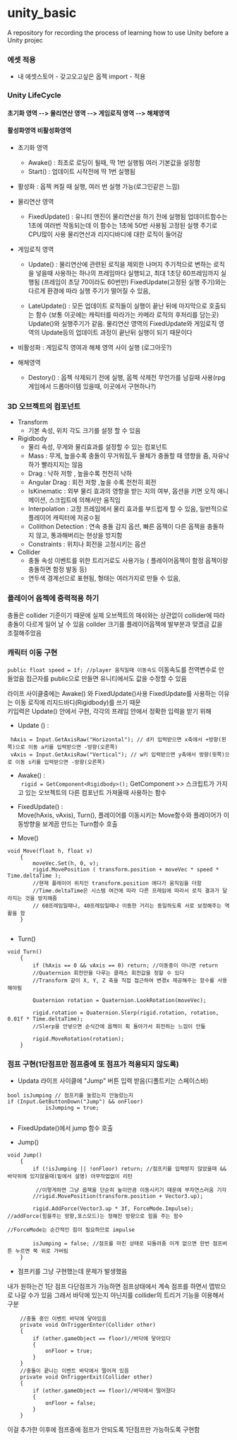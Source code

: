 # unity_basic
A repository for recording the process of learning how to use Unity before a Unity projec

### 에셋 적용

+ 내 에셋스토어 - 갖고오고싶은 옵젝 import - 적용

### Unity LifeCycle

              
#### 초기화 영역  -->  물리연산 영역 --> 게임로직 영역 --> 해체영역
####            활성화영역                          비활성화영역   
+ 초기화 영역
  + Awake() : 최초로 로딩이 될때, 딱 1번 실행됨 여러 기본값을 설정함
  + Start() : 업데이트 시작전에 딱 1번 실행됨

+ 활성화 : 옵젝 켜질 때 실행, 여러 번 실행 가능(로그인같은 느낌)

+ 물리연산 영역
  + FixedUpdate() : 유니티 엔진이 물리연산을 하기 전에 실행됨 업데이트함수는 1초에 여러번 작동되는데
이 함수는 1초에 50번 사용됨 고정된 실행 주기로 CPU많이 사용 
물리연산과 리지디바디에 대한 로직이 들어감

+ 게임로직 영역
    + Update() : 물리연산에 관련된 로직을 제외한 나머지 주기적으로 변하는 로직을 넣을때 사용하는 하나의 프레임마다 실행되고, 최대 1초당 60프레임까지 실행됨 (프레임이 초당 70이라도 60번만)
  FixedUpdate(고정된 실행 주기)와는 다르게 환경에 따라 실행 주기가 떨어질 수 있음, 

    + LateUpdate() : 모든 업데이트  로직들이 실행이 끝난 뒤에 마지막으로 호출되는 함수
(보통 이곳에는 캐릭터를 따라가는 카메라 로직의 후처리를 담는곳)
Update()와 실행주기가 같음. 물리연산 영역의 FixedUpdate와 게임로직 영역의 Update등의 업데이트 과정이 끝난뒤 
실행이 되기 때문이다

+ 비활성화 : 게임로직 영여과 해체 영역 사이 실행 (로그아웃?)

+ 해체영역
  + Destory() : 옵젝 삭제되기 전에 실행, 옵젝 삭제전 무언가를 남길때 사용(rpg게임에서 드롭아이템 있을때, 이곳에서 구현하나?)



### 3D 오브젝트의 컴포넌트
+ Transform
  - 기본 속성, 위치 각도 크기를 설정 할 수 있음
+ Rigidbody  
  - 물리 속성, 무게와 물리효과를 설정할 수 있는 컴포넌트
  - Mass : 무게, 높을수록 충돌이 무거워짐,두 물체가 충돌할 때 영향을 줌, 자유낙하가 빨라지지는 않음
  - Drag : 낙하 저항 , 높을수록 천천히 낙하
  - Angular Drag : 회전 저항 ,높을 수록 천천히 회전
  - IsKinematic : 외부 물리 효과의 영항을 받는 지의 여부, 옵션을 키면 오직 애니메이션, 스크립트에 의해서만 움직임
  - Interpolation : 고정 프레임에서 물리 효과를 부드럽게 할 수 있음, 일반적으로 플레이어 캐릭터에 저굥ㅇ됨
  - Collithon Detection : 연속 충돌 감지 옵션, 빠른 옵젝이 다른 옵젝을 충돌하지 않고, 통과해버리는 현상을 방지함
  - Constraints : 위치나 회전을 고정시키는 옵션
+ Collider
  - 충돌 속성 이벤트를 위한 트리거로도 사용가능 ( 플레이어옵젝이 함정 옵젝이랑 충돌하면 함정 발동 등)
  - 연두색 경계선으로 표현됨, 형태는 여러가지로 만들 수 있음, 
### 플레이어 옵젝에 중력적용 하기

충돌은 collider 기준이기 때문에 실제 오브젝트의 매쉬와는 상관없이 collider에 따라 충돌이 다르게 일어 날 수 있음
collder 크기를 플레이어옵젝에 발부분과 맞겠금 값을 조절해주었음 

### 캐릭터 이동 구현

` public float speed = 1f; //player 움직일때 이동속도 `
이동속도를 전역변수로 만들었음 접근자를 public으로 만들면 유니티에서도 값을 수정할 수 있음

라이프 사이클중에는 Awake() 와 FixedUpdate()사용 FixedUpdate를 사용하는 이유는 이동 로직에 리지드바디(Rigidbody)를 쓰기 때문  
키입력은 Update() 안에서 구현, 각각의 프레임 안에서 정확한 입력을 받기 위해
  
+ Update () : 
```
 hAxis = Input.GetAxisRaw("Horizontal"); // d키 입력받으면 x축에서 +방향(왼쪽)으로 이동 a키를 입력받으면 -방향(오른쪽)
 vAxis = Input.GetAxisRaw("Vertical"); // w키 입력받으면 y축에서 방향(윗쪽)으로 이동 s키를 입력받으면 -방향(오른쪽)
```
+ Awake() :  
` rigid = GetComponent<Rigidbody>();`
  GetComponent<T> >> 스크립트가 가지고 있는 오브젝트의 다른 컴포넌트 가져올때 사용하는 함수

+ FixedUpdate() :  
Move(hAxis, vAxis), Turn(), 플레이어를 이동시키는 Move함수와 플레이어가 이동방향을 보게끔 만드는 Turn함수 호출

+ Move()

```
void Move(float h, float v)
    {
        moveVec.Set(h, 0, v);
        rigid.MovePosition ( transform.position + moveVec * speed * Time.deltaTime );
        //현재 플레이어 위치인 transform.position 에다가 움직임을 더함 
        //Time.deltaTime은 시스템 여건에 따라 다른 프레임에 따라서 로직 결과가 달라지는 것을 방지해줌
        // 60프레임일때나, 40프레임일때나 이동한 거리는 동일하도록 서로 보정해주는 역활을 함
    }
    
```
    
    
+ Turn()

```
void Turn()
    {
        if (hAxis == 0 && vAxis == 0) return; //이동중이 아니면 return
        //Quaternion 회전만을 다루는 클래스 회전값을 정할 수 있다
        //Transform 같이 X, Y, Z 축을 직접 접근하여 변경x 제공해주는 함수를 사용해야됨

        Quaternion rotation = Quaternion.LookRotation(moveVec);

        rigid.rotation = Quaternion.Slerp(rigid.rotation, rotation, 0.01f * Time.deltaTime);
        //Slerp을 안넣으면 순식간에 옵젝이 휙 돌아가서 회전하는 느낌이 안듦

        rigid.MoveRotation(rotation);
    }
```

### 점프 구현(1단점프만 점프중에 또 점프가 적용되지 않도록)

+ Updata 라이프 사이클에 "Jump" 버튼 입력 받음(디폴트키는 스페이스바)  
```
bool isJumping // 점프키를 눌렀는지 안눌렀는지
if (Input.GetButtonDown("Jump") && onFloor)
            isJumping = true;
            
```

+ FixedUpdate()에서 jump 함수 호출

+ Jump()
```
void Jump()
    {
        if (!isJumping || !onFloor) return; //점프키를 입력받지 않았을때 && 바닥위에 있지않을때(밑에서 설명) 아무작업없이 리턴 

         //이렇게하면 그냥 옵잭을 단순히 높이만큼 이동시키기 때문에 부자연스러움 기각
        //rigid.MovePosition(transform.position + Vector3.up); 
        
        rigid.AddForce(Vector3.up * 3f, ForceMode.Impulse); //addForce(힘을주는 방향,포스모드)는 정해진 방향으로 힘을 주는 함수
                                                            //ForceMode는 순간적인 힘이 필요하므로 impulse
        
        isJumping = false; //점프를 마친 상태로 되돌려줌 이게 없으면 한번 점프버튼 누르면 쭉 위로 가버림
    }
```

* 점프키를 그냥 구현했는데 문제가 발생했음  

내가 원하는건 1단 점프 다단점프가 가능하면 점프상태에서 계속 점프를 하면서 맵밖으로 나갈 수가 있음
그래서 바닥에 있는지 아닌지를 collider의 트리거 기능을 이용해서 구분

```
    //충돌 중인 이벤트 바닥에 닿아있음
    private void OnTriggerEnter(Collider other)
    {
        if (other.gameObject == floor)//바닥에 닿아있다
        {
            onFloor = true;
        }
    }
    //충돌이 끝나는 이벤트 바닥에서 떨어져 있음
    private void OnTriggerExit(Collider other)
    {
        if (other.gameObject == floor)//바닥에서 떨어졌다
        {
            onFloor = false;
        }
    }
```
이걸 추가한 이후에 점프중에 점프가 안되도록 1단점프만 가능하도록 구현함

  
